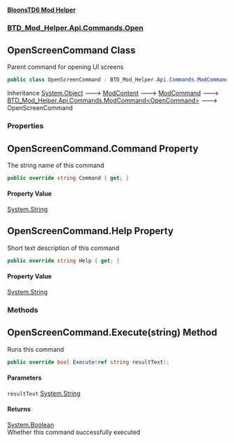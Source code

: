 #### [BloonsTD6 Mod Helper](README.md 'README')
### [BTD_Mod_Helper.Api.Commands.Open](README.md#BTD_Mod_Helper.Api.Commands.Open 'BTD_Mod_Helper.Api.Commands.Open')

## OpenScreenCommand Class

Parent command for opening UI screens

```csharp
public class OpenScreenCommand : BTD_Mod_Helper.Api.Commands.ModCommand<BTD_Mod_Helper.Api.Commands.OpenCommand>
```

Inheritance [System.Object](https://docs.microsoft.com/en-us/dotnet/api/System.Object 'System.Object') &#129106; [ModContent](BTD_Mod_Helper.Api.ModContent.md 'BTD_Mod_Helper.Api.ModContent') &#129106; [ModCommand](BTD_Mod_Helper.Api.Commands.ModCommand.md 'BTD_Mod_Helper.Api.Commands.ModCommand') &#129106; [BTD_Mod_Helper.Api.Commands.ModCommand&lt;](BTD_Mod_Helper.Api.Commands.ModCommand_T_.md 'BTD_Mod_Helper.Api.Commands.ModCommand<T>')[OpenCommand](BTD_Mod_Helper.Api.Commands.OpenCommand.md 'BTD_Mod_Helper.Api.Commands.OpenCommand')[&gt;](BTD_Mod_Helper.Api.Commands.ModCommand_T_.md 'BTD_Mod_Helper.Api.Commands.ModCommand<T>') &#129106; OpenScreenCommand
### Properties

<a name='BTD_Mod_Helper.Api.Commands.Open.OpenScreenCommand.Command'></a>

## OpenScreenCommand.Command Property

The string name of this command

```csharp
public override string Command { get; }
```

#### Property Value
[System.String](https://docs.microsoft.com/en-us/dotnet/api/System.String 'System.String')

<a name='BTD_Mod_Helper.Api.Commands.Open.OpenScreenCommand.Help'></a>

## OpenScreenCommand.Help Property

Short text description of this command

```csharp
public override string Help { get; }
```

#### Property Value
[System.String](https://docs.microsoft.com/en-us/dotnet/api/System.String 'System.String')
### Methods

<a name='BTD_Mod_Helper.Api.Commands.Open.OpenScreenCommand.Execute(string)'></a>

## OpenScreenCommand.Execute(string) Method

Runs this command

```csharp
public override bool Execute(ref string resultText);
```
#### Parameters

<a name='BTD_Mod_Helper.Api.Commands.Open.OpenScreenCommand.Execute(string).resultText'></a>

`resultText` [System.String](https://docs.microsoft.com/en-us/dotnet/api/System.String 'System.String')

#### Returns
[System.Boolean](https://docs.microsoft.com/en-us/dotnet/api/System.Boolean 'System.Boolean')  
Whether this command successfully executed